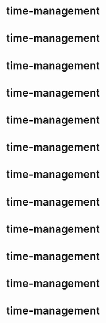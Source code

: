 # time-management
# time-management
# time-management
# time-management
# time-management
# time-management
# time-management
# time-management
# time-management
# time-management
# time-management
# time-management
